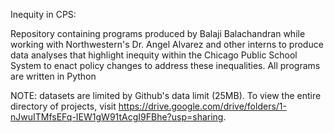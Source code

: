 Inequity in CPS:

Repository containing programs produced by Balaji Balachandran while working with 
Northwestern's Dr. Angel Alvarez and other interns to produce data analyses that highlight
inequity within the Chicago Public School System to enact policy changes to address
these inequalities. All programs are written in Python

NOTE: datasets are limited by Github's data limit (25MB). To view the entire directory of projects,
visit https://drive.google.com/drive/folders/1-nJwuITMfsEFq-IEW1gW91tAcgI9FBhe?usp=sharing.
